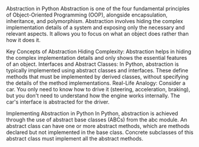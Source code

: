 Abstraction in Python
Abstraction is one of the four fundamental principles of Object-Oriented Programming (OOP), alongside encapsulation, inheritance, and polymorphism. Abstraction involves hiding the complex implementation details of a system and exposing only the necessary and relevant aspects. It allows you to focus on what an object does rather than how it does it.

Key Concepts of Abstraction
Hiding Complexity: Abstraction helps in hiding the complex implementation details and only shows the essential features of an object.
Interfaces and Abstract Classes: In Python, abstraction is typically implemented using abstract classes and interfaces. These define methods that must be implemented by derived classes, without specifying the details of the method implementations.
Real-Life Analogy: Consider a car. You only need to know how to drive it (steering, acceleration, braking), but you don't need to understand how the engine works internally. The car's interface is abstracted for the driver.


Implementing Abstraction in Python
In Python, abstraction is achieved through the use of abstract base classes (ABCs) from the abc module. An abstract class can have one or more abstract methods, which are methods declared but not implemented in the base class. Concrete subclasses of this abstract class must implement all the abstract methods.